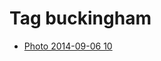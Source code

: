 <!--
title: Tag buckingham
date: 2020-06-28T14:55:35.387Z
tags:
-->
# Tag buckingham

 * [Photo 2014-09-06 10](96776409567.md)